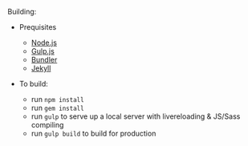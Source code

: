 Building:
 - Prequisites
 	- [Node.js](https://nodejs.org/)
 	- [Gulp.js](https://gulpjs.com/)
 	- [Bundler](http://bundler.io/)
 	- [Jekyll](https://jekyllrb.com/)

 - To build:
   - run `npm install`
   - run `gem install`
   - run `gulp` to serve up a local server with livereloading & JS/Sass compiling
   - run `gulp build` to build for production 